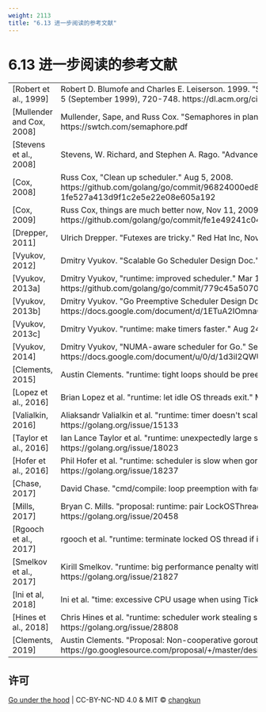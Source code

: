 ```yaml
---
weight: 2113
title: "6.13 进一步阅读的参考文献"
---
```


# 6.13 进一步阅读的参考文献

<table class="bib">

<tr>
<td>[Robert et al., 1999]</td><td>Robert D. Blumofe and Charles E. Leiserson. 1999. "Scheduling multithreaded computations by work stealing." J. ACM 46, 5 (September 1999), 720-748. https://dl.acm.org/citation.cfm?id=324234</td>
</tr>

<tr>
<td>[Mullender and Cox, 2008]</td><td>Mullender, Sape, and Russ Cox. "Semaphores in plan 9." 3rd International Workshop on Plan. Vol. 9. 2008. https://swtch.com/semaphore.pdf</td>
</tr>

<tr>
<td>[Stevens et al., 2008]</td><td>Stevens, W. Richard, and Stephen A. Rago. "Advanced programming in the UNIX environment." Addison-Wesley, 2008.</td>
</tr>

<tr>
<td>[Cox, 2008]</td><td>Russ Cox, "Clean up scheduler." Aug 5, 2008. https://github.com/golang/go/commit/96824000ed89d13665f6f24ddc10b3bf812e7f47#diff-1fe527a413d9f1c2e5e22e08e605a192</td>
</tr>


<tr>
<td>[Cox, 2009]</td><td>Russ Cox, things are much better now, Nov 11, 2009. https://github.com/golang/go/commit/fe1e49241c04c748d0e3f4762925241adcb8d7da</td>
</tr>

<tr>
<td>[Drepper, 2011]</td><td>Ulrich Drepper. "Futexes are tricky." Red Hat Inc, Nov 5, 2011. http://people.redhat.com/drepper/futex.pdf</td>
</tr>

<tr>
<td>[Vyukov, 2012]</td><td>Dmitry Vyukov. "Scalable Go Scheduler Design Doc." May 2, 2012. https://golang.org/s/go11sched</td>
</tr>

<tr>
<td>[Vyukov, 2013a]</td><td>Dmitry Vyukov, "runtime: improved scheduler." Mar 1, 2013. https://github.com/golang/go/commit/779c45a50700bda0f6ec98429720802e6c1624e8</td>
</tr>

<tr>
<td>[Vyukov, 2013b]</td><td>Dmitry Vyukov. "Go Preemptive Scheduler Design Doc." May 15, 2013. https://docs.google.com/document/d/1ETuA2IOmnaQ4j81AtTGT40Y4_Jr6_IDASEKg0t0dBR8/edit#heading=h.3pilqarbrc9h</td>
</tr>

<tr>
<td>[Vyukov, 2013c]</td><td>Dmitry Vyukov. "runtime: make timers faster." Aug 24, 2013. https://golang.org/issue/6239</td>
</tr>

<tr>
<td>[Vyukov, 2014]</td><td>Dmitry Vyukov, "NUMA-aware scheduler for Go." Sep 2014. https://docs.google.com/document/u/0/d/1d3iI2QWURgDIsSR6G2275vMeQ_X7w-qxM2Vp7iGwwuM/pub</td>
</tr>

<tr>
<td>[Clements, 2015]</td><td>Austin Clements. "runtime: tight loops should be preemptible." May 26, 2015. https://golang.org/issue/10958</td>
</tr>

<tr>
<td>[Lopez et al., 2016]</td><td>Brian Lopez et al. "runtime: let idle OS threads exit." Mar 2, 2016. https://golang.org/issue/14592</td>
</tr>

<tr>
<td>[Valialkin, 2016]</td><td>Aliaksandr Valialkin et al. "runtime: timer doesn't scale on multi-CPU systems with a lot of timers." Apr 5, 2016. https://golang.org/issue/15133</td>
</tr>

<tr>
<td>[Taylor et al., 2016]</td><td>Ian Lance Taylor et al. "runtime: unexpectedly large slowdown with runtime.LockOSThread." Nov 22, 2016. https://golang.org/issue/18023</td>
</tr>

<tr>
<td>[Hofer et al., 2016]</td><td>Phil Hofer et al. "runtime: scheduler is slow when goroutines are frequently woken." Dec 7, 2016. https://golang.org/issue/18237</td>
</tr>

<tr>
<td>[Chase, 2017]</td><td>David Chase. "cmd/compile: loop preemption with fault branch on amd64." May 09, 2019. https://golang.org/cl/43050</td>
</tr>

<tr>
<td>[Mills, 2017]</td><td>Bryan C. Mills. "proposal: runtime: pair LockOSThread, UnlockOSThread calls." May 22, 2017. https://golang.org/issue/20458</td>
</tr>

<tr>
<td>[Rgooch et al., 2017]</td><td>rgooch et al. "runtime: terminate locked OS thread if its goroutine exits." May 17, 2017. https://golang.org/issue/20395</td>
</tr>

<tr>
<td>[Smelkov et al., 2017]</td><td>Kirill Smelkov. "runtime: big performance penalty with runtime.LockOSThread." Sep 10, 2017. https://golang.org/issue/21827</td>
</tr>

<tr>
<td>[lni et al, 2018]</td><td>lni et al. "time: excessive CPU usage when using Ticker and Sleep." Sep 17, 2018. https://golang.org/issue/27707</td>
</tr>

<tr>
<td>[Hines et al., 2018]</td><td>Chris Hines et al. "runtime: scheduler work stealing slow for high GOMAXPROCS." Nov 15, 2018. https://golang.org/issue/28808</td>
</tr>

<tr>
<td>[Clements, 2019]</td><td>Austin Clements. "Proposal: Non-cooperative goroutine preemption." January 18, 2019. https://go.googlesource.com/proposal/+/master/design/24543-non-cooperative-preemption.md</td>
</tr>

</table>


<!-- Brad Fitzpatrick. May, 2016. “net: add mechanism to wait for readability on a TCPConn” https://github.com/golang/go/issues/15735
Ian Lance Taylor. Feb 11, 2017. “os: use poller for file I/O” https://github.com/golang/go/commit/c05b06a12d005f50e4776095a60d6bd9c2c91fac
Ian Lance Taylor. Apr 3, 2019. “runtime: change netpoll to take an amount of time to block” https://github.com/golang/go/commit/831e3cfaa594ceb70c3cbeff2d31fddcd9a25a5e
“The Go netpoller” https://morsmachine.dk/netpoller
Wikipedia: File descriptor https://en.wikipedia.org/wiki/File_descriptor

SELECT(2) · Linux Programmer's Manual http://man7.org/linux/man-pages/man2/select.2.html

Ian Lance Taylor. Apr 3, 2019. “runtime: change netpoll to take an amount of time to block” https://github.com/golang/go/commit/831e3cfaa594ceb70c3cbeff2d31fddcd9a25a5e

Ian Lance Taylor. Apr 6, 2019. “runtime: add netpollBreak” https://github.com/golang/go/commit/50f4896b72d16b6538178c8ca851b20655075b7f

Dmitry Vyukov. Oct 31, 2018. “runtime: don't recreate netpoll timers if they don't change” https://github.com/golang/go/commit/86d375498fa377c7d81c5b93750e8dce2389500e -->

## 许可

[Go under the hood](https://github.com/golang-design/under-the-hood) | CC-BY-NC-ND 4.0 & MIT &copy; [changkun](https://changkun.de)
